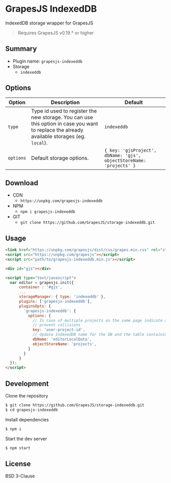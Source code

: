 # GrapesJS IndexedDB

IndexedDB storage wrapper for GrapesJS

> Requires GrapesJS v0.19.* or higher



## Summary

* Plugin name: `grapesjs-indexeddb`
* Storage
  * `indexeddb`





## Options

|Option|Description|Default|
|-|-|-
| `type` | Type id used to register the new storage. You can use this option in case you want to replace the already available storages (eg. `local`). | `indexeddb` |
| `options` | Default storage options. | `{ key: 'gjsProject', dbName: 'gjs', objectStoreName: 'projects' }` |





## Download

* CDN
  * `https://unpkg.com/grapesjs-indexeddb`
* NPM
  * `npm i grapesjs-indexeddb`
* GIT
  * `git clone https://github.com/GrapesJS/storage-indexeddb.git`





## Usage

```html
<link href="https://unpkg.com/grapesjs/dist/css/grapes.min.css" rel="stylesheet"/>
<script src="https://unpkg.com/grapesjs"></script>
<script src="path/to/grapesjs-indexeddb.min.js"></script>

<div id="gjs"></div>

<script type="text/javascript">
  var editor = grapesjs.init({
      container : '#gjs',
      ...
      storageManager: { type: 'indexeddb' },
      plugins: ['grapesjs-indexeddb'],
      pluginsOpts: {
        'grapesjs-indexeddb': {
          options: {
            // In case of multiple projects on the same page indicate an id to
            // prevent collisions
            key: 'user-project-id',
            // Update IndexedDB name for the DB and the table containing project data
            dbName: 'editorLocalData',
            objectStoreName: 'projects',
          }
        }
      }
  });
</script>
```





## Development

Clone the repository

```sh
$ git clone https://github.com/GrapesJS/storage-indexeddb.git
$ cd grapesjs-indexeddb
```

Install dependencies

```sh
$ npm i
```

Start the dev server

```sh
$ npm start
```





## License

BSD 3-Clause
